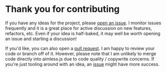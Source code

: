 # Thank you for contributing

If you have any ideas for the project, please [open an issue](https://github.com/ChrisCavs/aimless.js/issues).  I monitor issues frequently and it is a great place for active discussion on new features, refactors, etc.  Even if your idea is half-baked, it may well be worth opening an issue and starting a discussion!

If you'd like, you can also open a [pull request](https://github.com/ChrisCavs/aimless.js/pulls). I am happy to review your code or branch off of it. However, please note that I am unlikely to merge code directly into aimless.js due to code quality / copywrite concerns.  If you're just tooling around with an idea, an [issue](https://github.com/ChrisCavs/aimless.js/issues) might have more success.
